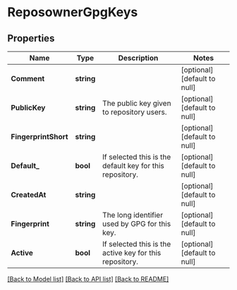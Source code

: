 # ReposownerGpgKeys

## Properties
Name | Type | Description | Notes
------------ | ------------- | ------------- | -------------
**Comment** | **string** |  | [optional] [default to null]
**PublicKey** | **string** | The public key given to repository users. | [optional] [default to null]
**FingerprintShort** | **string** |  | [optional] [default to null]
**Default_** | **bool** | If selected this is the default key for this repository. | [optional] [default to null]
**CreatedAt** | **string** |  | [optional] [default to null]
**Fingerprint** | **string** | The long identifier used by GPG for this key. | [optional] [default to null]
**Active** | **bool** | If selected this is the active key for this repository. | [optional] [default to null]

[[Back to Model list]](../README.md#documentation-for-models) [[Back to API list]](../README.md#documentation-for-api-endpoints) [[Back to README]](../README.md)



